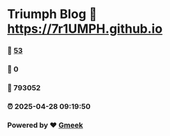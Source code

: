 # Triumph Blog :link: https://7r1UMPH.github.io 
### :page_facing_up: [53](https://7r1UMPH.github.io/tag.html) 
### :speech_balloon: 0 
### :hibiscus: 793052 
### :alarm_clock: 2025-04-28 09:19:50 
### Powered by :heart: [Gmeek](https://github.com/Meekdai/Gmeek)
